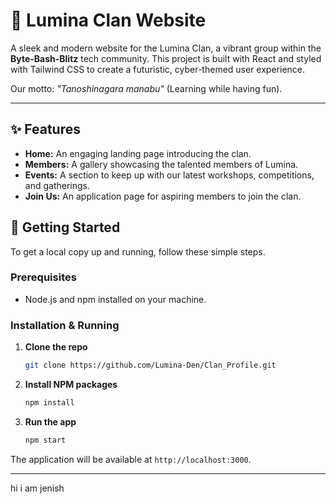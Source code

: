 # 🌟 Lumina Clan Website

A sleek and modern website for the Lumina Clan, a vibrant group within the **Byte-Bash-Blitz** tech community. This project is built with React and styled with Tailwind CSS to create a futuristic, cyber-themed user experience.

Our motto: *"Tanoshinagara manabu"* (Learning while having fun).

---

## ✨ Features

- **Home:** An engaging landing page introducing the clan.
- **Members:** A gallery showcasing the talented members of Lumina.
- **Events:** A section to keep up with our latest workshops, competitions, and gatherings.
- **Join Us:** An application page for aspiring members to join the clan.

## 🚀 Getting Started

To get a local copy up and running, follow these simple steps.

### Prerequisites

- Node.js and npm installed on your machine.

### Installation & Running

1.  **Clone the repo**
    ```sh
    git clone https://github.com/Lumina-Den/Clan_Profile.git
    ```
2.  **Install NPM packages**
    ```sh
    npm install
    ```
3.  **Run the app**
    ```sh
    npm start
    ```

The application will be available at `http://localhost:3000`.

---


hi i am jenish